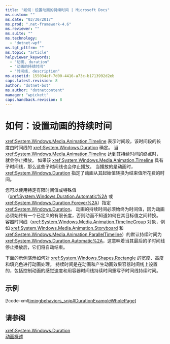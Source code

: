 ```yaml
---
title: "如何：设置动画的持续时间 | Microsoft Docs"
ms.custom: ""
ms.date: "03/30/2017"
ms.prod: ".net-framework-4.6"
ms.reviewer: ""
ms.suite: ""
ms.technology: 
  - "dotnet-wpf"
ms.tgt_pltfrm: ""
ms.topic: "article"
helpviewer_keywords: 
  - "动画, duration"
  - "动画的持续时间"
  - "时间线, description"
ms.assetid: 155034ef-7d00-4416-a73c-b1713992d2eb
caps.latest.revision: 8
author: "dotnet-bot"
ms.author: "dotnetcontent"
manager: "wpickett"
caps.handback.revision: 8
---
```

# 如何：设置动画的持续时间
<xref:System.Windows.Media.Animation.Timeline> 表示时间段，该时间段的长度由时间线的 <xref:System.Windows.Duration> 确定。  当 <xref:System.Windows.Media.Animation.Timeline> 达到其持续时间的终点时，就会停止播放。  如果该 <xref:System.Windows.Media.Animation.Timeline> 具有子时间线，那么这些子时间线也会停止播放。  当播放的是动画时，<xref:System.Windows.Duration> 指定了动画从其起始值转换为结束值所花费的时间。  
  
 您可以使用特定有限时间值或特殊值（<xref:System.Windows.Duration.Automatic%2A> 或 <xref:System.Windows.Duration.Forever%2A>）指定 <xref:System.Windows.Duration>。  动画的持续时间必须始终为时间值，因为动画必须始终有一个已定义的有限长度，否则动画不知道如何在其目标值之间转换。  容器时间线（<xref:System.Windows.Media.Animation.TimelineGroup> 对象，例如 <xref:System.Windows.Media.Animation.Storyboard> 和 <xref:System.Windows.Media.Animation.ParallelTimeline>）的默认持续时间为 <xref:System.Windows.Duration.Automatic%2A>，这意味着当其最后的子时间线停止播放后，它们将自动结束。  
  
 下面的示例演示如何对 <xref:System.Windows.Shapes.Rectangle> 的宽度、高度和填充色进行动画处理。  持续时间是在动画和产生动画效果容器时间线上设置的，包括控制动画的感觉速度和用容器时间线持续时间重写子时间线持续时间。  
  
## 示例  
 [!code-xml[timingbehaviors_snip#DurationExampleWholePage](../../../../samples/snippets/csharp/VS_Snippets_Wpf/timingbehaviors_snip/CSharp/DurationExample.xaml#durationexamplewholepage)]  
  
## 请参阅  
 <xref:System.Windows.Duration>   
 [动画概述](../../../../docs/framework/wpf/graphics-multimedia/animation-overview.md)